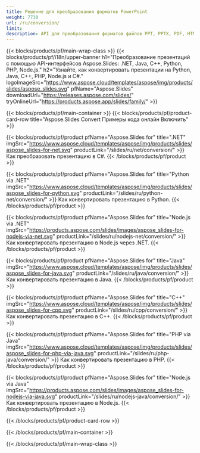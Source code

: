 ```yaml
---
title: Решение для преобразования форматов PowerPoint
weight: 7730
url: /ru/conversion/
limit: 
description: API для преобразования форматов файлов PPT, PPTX, PDF, HTML, POTX, POTM и ODP.
---
```


{{< blocks/products/pf/main-wrap-class >}}
{{< blocks/products/pf/i18n/upper-banner h1="Преобразование презентаций с помощью API-интерфейсов Aspose.Slides: .NET, Java, C++, Python, PHP, Node.js." h2="Узнайте, как конвертировать презентации на Python, Java, C++, PHP, Node.js и C#." logoImageSrc="https://www.aspose.cloud/templates/aspose/img/products/slides/aspose_slides.svg" pfName="Aspose.Slides" downloadUrl="https://releases.aspose.com/slides/" tryOnlineUrl="https://products.aspose.app/slides/family/" >}}

{{< blocks/products/pf/main-container >}}
{{< blocks/products/pf/product-card-row title="Aspose.Slides Convert Примеры кода онлайн Включить" >}}

{{< blocks/products/pf/product pfName="Aspose.Slides for" title=".NET" imgSrc="https://www.aspose.cloud/templates/aspose/img/products/slides/aspose_slides-for-net.svg" productLink="/slides/ru/net/conversion/" >}}
Как преобразовать презентацию в C#.
{{< /blocks/products/pf/product >}}

{{< blocks/products/pf/product pfName="Aspose.Slides for" title="Python via .NET" imgSrc="https://www.aspose.cloud/templates/aspose/img/products/slides/aspose_slides-for-python.svg" productLink="/slides/ru/python-net/conversion/" >}}
Как конвертировать презентацию в Python.
{{< /blocks/products/pf/product >}}

{{< blocks/products/pf/product pfName="Aspose.Slides for" title="Node.js via .NET" imgSrc="https://products.aspose.com/slides/images/aspose_slides-for-nodejs-via-net.svg" productLink="/slides/ru/nodejs-net/conversion/" >}}
Как конвертировать презентацию в Node.js через .NET.
{{< /blocks/products/pf/product >}}

{{< blocks/products/pf/product pfName="Aspose.Slides for" title="Java" imgSrc="https://www.aspose.cloud/templates/aspose/img/products/slides/aspose_slides-for-java.svg" productLink="/slides/ru/java/conversion/" >}}
Как конвертировать презентацию в Java.
{{< /blocks/products/pf/product >}}

{{< blocks/products/pf/product pfName="Aspose.Slides for" title="C++" imgSrc="https://www.aspose.cloud/templates/aspose/img/products/slides/aspose_slides-for-cpp.svg" productLink="/slides/ru/cpp/conversion/" >}}
Как конвертировать презентацию в C++.
{{< /blocks/products/pf/product >}}

{{< blocks/products/pf/product pfName="Aspose.Slides for" title="PHP via Java" imgSrc="https://www.aspose.cloud/templates/aspose/img/products/slides/aspose_slides-for-php-via-java.svg" productLink="/slides/ru/php-java/conversion/" >}}
Как конвертировать презентацию в PHP.
{{< /blocks/products/pf/product >}}

{{< blocks/products/pf/product pfName="Aspose.Slides for" title="Node.js via Java" imgSrc="https://products.aspose.com/slides/images/aspose_slides-for-nodejs-via-java.svg" productLink="/slides/ru/nodejs-java/conversion/" >}}
Как конвертировать презентацию в Node.js.
{{< /blocks/products/pf/product >}}

{{< /blocks/products/pf/product-card-row >}}

{{< /blocks/products/pf/main-container >}}

{{< /blocks/products/pf/main-wrap-class >}}